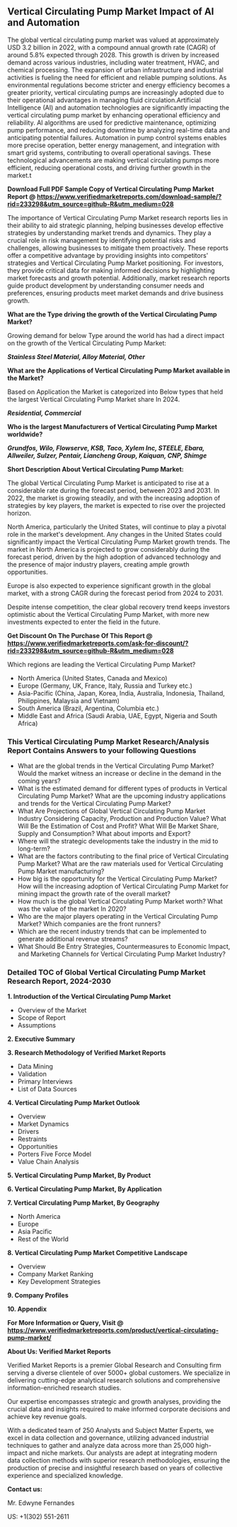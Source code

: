 <h2>Vertical Circulating Pump Market Impact of AI and Automation</h2>The global vertical circulating pump market was valued at approximately USD 3.2 billion in 2022, with a compound annual growth rate (CAGR) of around 5.8% expected through 2028. This growth is driven by increased demand across various industries, including water treatment, HVAC, and chemical processing. The expansion of urban infrastructure and industrial activities is fueling the need for efficient and reliable pumping solutions. As environmental regulations become stricter and energy efficiency becomes a greater priority, vertical circulating pumps are increasingly adopted due to their operational advantages in managing fluid circulation.Artificial Intelligence (AI) and automation technologies are significantly impacting the vertical circulating pump market by enhancing operational efficiency and reliability. AI algorithms are used for predictive maintenance, optimizing pump performance, and reducing downtime by analyzing real-time data and anticipating potential failures. Automation in pump control systems enables more precise operation, better energy management, and integration with smart grid systems, contributing to overall operational savings. These technological advancements are making vertical circulating pumps more efficient, reducing operational costs, and driving further growth in the market.t</p><p id="" class=""><strong>Download Full PDF Sample Copy of Vertical Circulating Pump Market Report @ <a href="https://www.verifiedmarketreports.com/download-sample/?rid=233298&utm_source=github-R&utm_medium=028" target="_blank">https://www.verifiedmarketreports.com/download-sample/?rid=233298&utm_source=github-R&utm_medium=028</a></strong></p><p>The importance of&nbsp;Vertical Circulating Pump Market research reports lies in their ability to aid strategic planning, helping businesses develop effective strategies by understanding market trends and dynamics. They play a crucial role in risk management by identifying potential risks and challenges, allowing businesses to mitigate them proactively. These reports offer a competitive advantage by providing insights into competitors' strategies and Vertical Circulating Pump Market positioning. For investors, they provide critical data for making informed decisions by highlighting market forecasts and growth potential. Additionally, market research reports guide product development by understanding consumer needs and preferences, ensuring products meet market demands and drive business growth.</p><p><strong>What are the&nbsp;Type driving the growth of the Vertical Circulating Pump Market?</strong></p><p id="" class="">Growing demand for below Type around the world has had a direct impact on the growth of the Vertical Circulating Pump Market:</p><em><strong>Stainless Steel Material, Alloy Material, Other</strong></em></p><strong>What are the&nbsp;Applications&nbsp;of Vertical Circulating Pump Market available in the Market?</strong></p><p id="" class="">Based on Application the Market is categorized into Below types that held the largest Vertical Circulating Pump Market share In 2024.</p><em><strong>Residential, Commercial</strong></em></p><strong>Who is the largest Manufacturers of Vertical Circulating Pump Market worldwide?</strong></p><p><em><strong>Grundfos, Wilo, Flowserve, KSB, Taco, Xylem Inc, STEELE, Ebara, Allweiler, Sulzer, Pentair, Liancheng Group, Kaiquan, CNP, Shimge</strong></em></p><p id="" class=""><strong>Short Description About Vertical Circulating Pump Market:</strong></p><p>The global Vertical Circulating Pump Market is anticipated to rise at a considerable rate during the forecast period, between 2023 and 2031. In 2022, the market is growing steadily, and with the increasing adoption of strategies by key players, the market is expected to rise over the projected horizon.</p><p>North America, particularly the United States, will continue to play a pivotal role in the market's development. Any changes in the United States could significantly impact the Vertical Circulating Pump Market growth trends. The market in North America is projected to grow considerably during the forecast period, driven by the high adoption of advanced technology and the presence of major industry players, creating ample growth opportunities.</p><p>Europe is also expected to experience significant growth in the global market, with a strong CAGR during the forecast period from 2024 to 2031.</p><p>Despite intense competition, the clear global recovery trend keeps investors optimistic about the Vertical Circulating Pump Market, with more new investments expected to enter the field in the future.</p><p id="" class=""><strong>Get Discount On The Purchase Of This Report @ <a href="https://www.verifiedmarketreports.com/ask-for-discount/?rid=233298&utm_source=github-R&utm_medium=028" target="_blank">https://www.verifiedmarketreports.com/ask-for-discount/?rid=233298&utm_source=github-R&utm_medium=028</a></strong></p>Which regions are leading the Vertical Circulating Pump Market?</p><ul><li>North America (United States, Canada and Mexico)</li><li>Europe (Germany, UK, France, Italy, Russia and Turkey etc.)</li><li>Asia-Pacific (China, Japan, Korea, India, Australia, Indonesia, Thailand, Philippines, Malaysia and Vietnam)</li><li>South America (Brazil, Argentina, Columbia etc.)</li><li>Middle East and Africa (Saudi Arabia, UAE, Egypt, Nigeria and South Africa)</li></ul><h3 id="" class="">This Vertical Circulating Pump Market Research/Analysis Report Contains Answers to your following Questions</h3><ul><li>What are the global trends in the Vertical Circulating Pump Market? Would the market witness an increase or decline in the demand in the coming years?</li><li>What is the estimated demand for different types of products in Vertical Circulating Pump Market? What are the upcoming industry applications and trends for the Vertical Circulating Pump Market?</li><li>What Are Projections of Global Vertical Circulating Pump Market Industry Considering Capacity, Production and Production Value? What Will Be the Estimation of Cost and Profit? What Will Be Market Share, Supply and Consumption? What about imports and Export?</li><li>Where will the strategic developments take the industry in the mid to long-term?</li><li>What are the factors contributing to the final price of Vertical Circulating Pump Market? What are the raw materials used for Vertical Circulating Pump Market manufacturing?</li><li>How big is the opportunity for the Vertical Circulating Pump Market? How will the increasing adoption of Vertical Circulating Pump Market for mining impact the growth rate of the overall market?</li><li>How much is the global Vertical Circulating Pump Market worth? What was the value of the market In 2020?</li><li>Who are the major players operating in the Vertical Circulating Pump Market? Which companies are the front runners?</li><li>Which are the recent industry trends that can be implemented to generate additional revenue streams?</li><li>What Should Be Entry Strategies, Countermeasures to Economic Impact, and Marketing Channels for Vertical Circulating Pump Market Industry?</li></ul><h3 id="" class="">Detailed TOC of Global Vertical Circulating Pump Market Research Report, 2024-2030</h3><p id="" class=""><strong>1. Introduction of the Vertical Circulating Pump Market</strong></p><ul><li>Overview of the Market</li><li>Scope of Report</li><li>Assumptions</li></ul><p id="" class=""><strong>2. Executive Summary</strong></p><p id="" class=""><strong>3. Research Methodology of Verified Market Reports</strong></p><ul><li>Data Mining</li><li>Validation</li><li>Primary Interviews</li><li>List of Data Sources</li></ul><p id="" class=""><strong>4. Vertical Circulating Pump Market Outlook</strong></p><ul><li>Overview</li><li>Market Dynamics</li><li>Drivers</li><li>Restraints</li><li>Opportunities</li><li>Porters Five Force Model</li><li>Value Chain Analysis</li></ul><p id="" class=""><strong>5. Vertical Circulating Pump Market, By Product</strong></p><p id="" class=""><strong>6. Vertical Circulating Pump Market, By Application</strong></p><p id="" class=""><strong>7. Vertical Circulating Pump Market, By Geography</strong></p><ul><li>North America</li><li>Europe</li><li>Asia Pacific</li><li>Rest of the World</li></ul><p id="" class=""><strong>8. Vertical Circulating Pump Market Competitive Landscape</strong></p><ul><li>Overview</li><li>Company Market Ranking</li><li>Key Development Strategies</li></ul><p id="" class=""><strong>9. Company Profiles</strong></p><p id="" class=""><strong>10. Appendix</strong></p><p id="" class=""><strong>For More Information or Query, Visit @ <a href="https://www.verifiedmarketreports.com/product/vertical-circulating-pump-market/" target="_blank">https://www.verifiedmarketreports.com/product/vertical-circulating-pump-market/</a></strong></p><p id="" class=""><strong>About Us: Verified Market Reports</strong></p><p id="" class="">Verified Market Reports is a premier Global Research and Consulting firm serving a diverse clientele of over 5000+ global customers. We specialize in delivering cutting-edge analytical research solutions and comprehensive information-enriched research studies.</p><p id="" class="">Our expertise encompasses strategic and growth analyses, providing the crucial data and insights required to make informed corporate decisions and achieve key revenue goals.</p><p id="" class="">With a dedicated team of 250 Analysts and Subject Matter Experts, we excel in data collection and governance, utilizing advanced industrial techniques to gather and analyze data across more than 25,000 high-impact and niche markets. Our analysts are adept at integrating modern data collection methods with superior research methodologies, ensuring the production of precise and insightful research based on years of collective experience and specialized knowledge.</p><p id="" class=""><strong>Contact us:</strong></p><p id="" class="">Mr. Edwyne Fernandes</p><p id="" class="">US: +1(302) 551-2611</p>